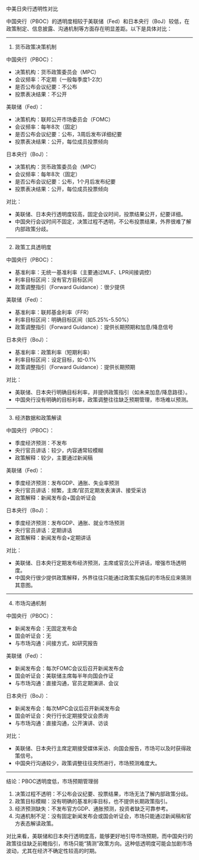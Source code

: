 中美日央行透明性对比

中国央行（PBOC）的透明度相较于美联储（Fed）和日本央行（BoJ）较低，在政策制定、信息披露、沟通机制等方面存在明显差距。以下是具体对比：

---
1. 货币政策决策机制

中国央行（PBOC）：
- 决策机构：货币政策委员会（MPC）
- 会议频率：不定期（一般每季度1-2次）
- 是否公布会议纪要：不公布
- 投票表决结果：不公开

美联储（Fed）：
- 决策机构：联邦公开市场委员会（FOMC）
- 会议频率：每年8次（固定）
- 是否公布会议纪要：公布，3周后发布详细纪要
- 投票表决结果：公开，每位成员投票倾向

日本央行（BoJ）：
- 决策机构：货币政策委员会（MPC）
- 会议频率：每年8次（固定）
- 是否公布会议纪要：公布，1个月后发布纪要
- 投票表决结果：公开，每位成员投票倾向

对比：
- 美联储、日本央行透明度较高，固定会议时间，投票结果公开，纪要详细。
- 中国央行会议时间不固定，决策过程不透明，不公布投票结果，外界很难了解内部政策分歧。

---
2. 政策工具透明度

中国央行（PBOC）：
- 基准利率：无统一基准利率（主要通过MLF、LPR间接调控）
- 利率目标区间：没有官方目标区间
- 政策调整指引（Forward Guidance）：很少提供

美联储（Fed）：
- 基准利率：联邦基金利率（FFR）
- 利率目标区间：明确目标区间（如5.25%-5.50%）
- 政策调整指引（Forward Guidance）：提供长期预期和加息/降息信号

日本央行（BoJ）：
- 基准利率：政策利率（短期利率）
- 利率目标区间：设定目标，如-0.1%
- 政策调整指引（Forward Guidance）：提供长期预期

对比：
- 美联储、日本央行明确目标利率，并提供政策指引（如未来加息/降息路径）。
- 中国央行没有明确的目标利率，政策调整往往缺乏预期管理，市场难以预测。

---
3. 经济数据和政策解读

中国央行（PBOC）：
- 季度经济预测：不发布
- 央行官员讲话：较少，内容通常较模糊
- 政策解释：较少，主要通过新闻稿

美联储（Fed）：
- 季度经济预测：发布GDP、通胀、失业率预测
- 央行官员讲话：频繁，主席/官员定期发表演讲、接受采访
- 政策解释：新闻发布会+国会听证会

日本央行（BoJ）：
- 季度经济预测：发布GDP、通胀、就业市场预测
- 央行官员讲话：定期讲话
- 政策解释：新闻发布会+定期讲话

对比：
- 美联储、日本央行定期发布经济预测，主席或官员公开讲话，增强市场透明度。
- 中国央行很少提供政策解释，外界往往只能通过政策实施后的市场反应来猜测其意图。

---
4. 市场沟通机制

中国央行（PBOC）：
- 新闻发布会：无固定发布会
- 国会听证会：无
- 与市场沟通：间接方式，如研究报告

美联储（Fed）：
- 新闻发布会：每次FOMC会议后召开新闻发布会
- 国会听证会：美联储主席每半年向国会作证
- 与市场沟通：直接沟通，官员定期演讲、会议

日本央行（BoJ）：
- 新闻发布会：每次MPC会议后召开新闻发布会
- 国会听证会：央行行长定期接受议会质询
- 与市场沟通：直接沟通，公开演讲、访谈

对比：
- 美联储、日本央行主席定期接受媒体采访、向国会报告，市场可以及时获得政策信号。
- 中国央行沟通较少，政策调整往往突然进行，市场预测难度大。

---
结论：PBOC透明度低，市场预期管理弱

1. 决策过程不透明：不公布会议纪要、投票结果，市场无法了解内部政策分歧。
2. 政策目标模糊：没有明确的基准利率目标，也不提供长期政策指引。
3. 经济预测缺失：不发布官方GDP、通胀预测，投资者缺乏可靠参考。
4. 沟通机制不足：没有固定新闻发布会或国会听证会，市场只能通过新闻稿和官方表态解读政策。

对比来看，美联储和日本央行透明度高，能够更好地引导市场预期，而中国央行的政策往往缺乏前瞻指引，市场只能“猜测”政策方向。这种低透明度可能会加剧市场波动，尤其在经济不确定性较高的时期。

